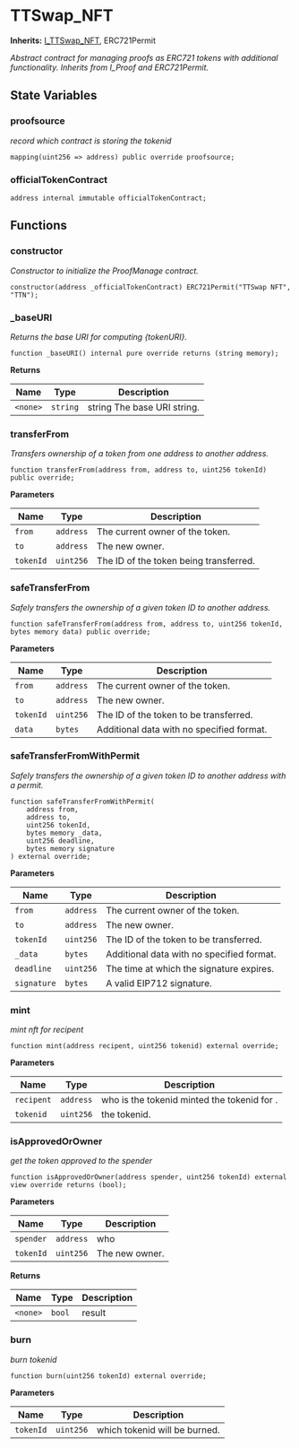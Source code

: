 # TTSwap_NFT
**Inherits:**
[I_TTSwap_NFT](/src/interfaces/I_TTSwap_NFT.sol/interface.I_TTSwap_NFT.md), ERC721Permit

*Abstract contract for managing proofs as ERC721 tokens with additional functionality.
Inherits from I_Proof and ERC721Permit.*


## State Variables
### proofsource
*record which contract is storing the tokenid*


```solidity
mapping(uint256 => address) public override proofsource;
```


### officialTokenContract

```solidity
address internal immutable officialTokenContract;
```


## Functions
### constructor

*Constructor to initialize the ProofManage contract.*


```solidity
constructor(address _officialTokenContract) ERC721Permit("TTSwap NFT", "TTN");
```

### _baseURI

*Returns the base URI for computing {tokenURI}.*


```solidity
function _baseURI() internal pure override returns (string memory);
```
**Returns**

|Name|Type|Description|
|----|----|-----------|
|`<none>`|`string`|string The base URI string.|


### transferFrom

*Transfers ownership of a token from one address to another address.*


```solidity
function transferFrom(address from, address to, uint256 tokenId) public override;
```
**Parameters**

|Name|Type|Description|
|----|----|-----------|
|`from`|`address`|The current owner of the token.|
|`to`|`address`|The new owner.|
|`tokenId`|`uint256`|The ID of the token being transferred.|


### safeTransferFrom

*Safely transfers the ownership of a given token ID to another address.*


```solidity
function safeTransferFrom(address from, address to, uint256 tokenId, bytes memory data) public override;
```
**Parameters**

|Name|Type|Description|
|----|----|-----------|
|`from`|`address`|The current owner of the token.|
|`to`|`address`|The new owner.|
|`tokenId`|`uint256`|The ID of the token to be transferred.|
|`data`|`bytes`|Additional data with no specified format.|


### safeTransferFromWithPermit

*Safely transfers the ownership of a given token ID to another address with a permit.*


```solidity
function safeTransferFromWithPermit(
    address from,
    address to,
    uint256 tokenId,
    bytes memory _data,
    uint256 deadline,
    bytes memory signature
) external override;
```
**Parameters**

|Name|Type|Description|
|----|----|-----------|
|`from`|`address`|The current owner of the token.|
|`to`|`address`|The new owner.|
|`tokenId`|`uint256`|The ID of the token to be transferred.|
|`_data`|`bytes`|Additional data with no specified format.|
|`deadline`|`uint256`|The time at which the signature expires.|
|`signature`|`bytes`|A valid EIP712 signature.|


### mint

*mint nft for recipent*


```solidity
function mint(address recipent, uint256 tokenid) external override;
```
**Parameters**

|Name|Type|Description|
|----|----|-----------|
|`recipent`|`address`|who is  the tokenid  minted the tokenid for .|
|`tokenid`|`uint256`|the tokenid.|


### isApprovedOrOwner

*get the token  approved to the spender*


```solidity
function isApprovedOrOwner(address spender, uint256 tokenId) external view override returns (bool);
```
**Parameters**

|Name|Type|Description|
|----|----|-----------|
|`spender`|`address`|who|
|`tokenId`|`uint256`|The new owner.|

**Returns**

|Name|Type|Description|
|----|----|-----------|
|`<none>`|`bool`|result|


### burn

*burn tokenid*


```solidity
function burn(uint256 tokenId) external override;
```
**Parameters**

|Name|Type|Description|
|----|----|-----------|
|`tokenId`|`uint256`|which tokenid will be burned.|


